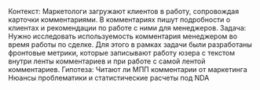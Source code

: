 Контекст:
Маркетологи загружают клиентов в работу, сопровождая карточки комментариями.
В комментариях пишут подробности о клиентах и рекомендации по работе с ними для менеджеров.
Задача:
Нужно исследовать используемость комментария менеджером во время работы по сделке.
Для этого в рамках задачи были разработаны фронтовые метрики, которые записывают работу юзера с текстом внутри ленты
комментариев и при работе с самой лентой комментариев.
Гипотеза: 
Читают ли МПП комментарии от маркетинга
Нюансы проблематики и статистические расчеты под NDA
